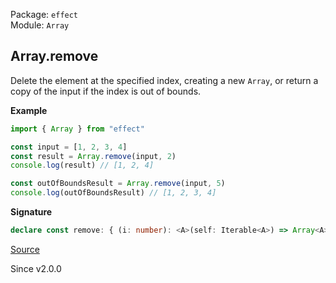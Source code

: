 Package: `effect`<br />
Module: `Array`<br />

## Array.remove

Delete the element at the specified index, creating a new `Array`,
or return a copy of the input if the index is out of bounds.

**Example**

```ts
import { Array } from "effect"

const input = [1, 2, 3, 4]
const result = Array.remove(input, 2)
console.log(result) // [1, 2, 4]

const outOfBoundsResult = Array.remove(input, 5)
console.log(outOfBoundsResult) // [1, 2, 3, 4]
```

**Signature**

```ts
declare const remove: { (i: number): <A>(self: Iterable<A>) => Array<A>; <A>(self: Iterable<A>, i: number): Array<A>; }
```

[Source](https://github.com/Effect-TS/effect/tree/main/packages/effect/src/Array.ts#L1285)

Since v2.0.0